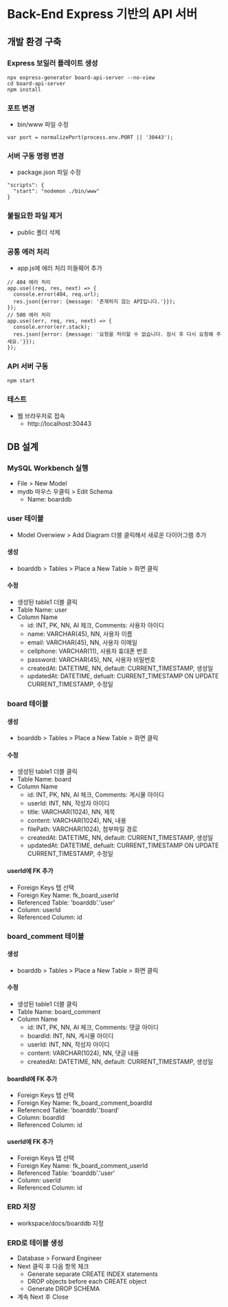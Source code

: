 # Back-End Express 기반의 API 서버
## 개발 환경 구축
### Express 보일러 플레이트 생성
```
npx express-generator board-api-server --no-view
cd board-api-server
npm install
```

### 포트 변경
* bin/www 파일 수정
```
var port = normalizePort(process.env.PORT || '30443');
```

### 서버 구동 명령 변경
* package.json 파일 수정
```
"scripts": {
  "start": "nodemon ./bin/www"
}
```

### 불필요한 파일 제거
* public 폴더 삭제

### 공통 에러 처리
* app.js에 에러 처리 미들웨어 추가
```
// 404 에러 처리
app.use((req, res, next) => {
  console.error(404, req.url);
  res.json({error: {message: '존재하지 않는 API입니다.'}});
});
// 500 에러 처리
app.use((err, req, res, next) => {
  console.error(err.stack);
  res.json({error: {message: '요청을 처리할 수 없습니다. 잠시 후 다시 요청해 주세요.'}});
});
```

### API 서버 구동
```
npm start
```

### 테스트
* 웹 브라우저로 접속
  - http://localhost:30443

## DB 설계
### MySQL Workbench 실행
* File > New Model
* mydb 마우스 우클릭 > Edit Schema
  - Name: boarddb

### user 테이블
* Model Overwiew > Add Diagram 더블 클릭해서 새로운 다이어그램 추가
#### 생성
* boarddb > Tables > Place a New Table > 화면 클릭
#### 수정
* 생성된 table1 더블 클릭
* Table Name: user
* Column Name
  - id: INT, PK, NN, AI 체크, Comments: 사용자 아이디
  - name: VARCHAR(45), NN, 사용자 이름
  - email: VARCHAR(45), NN, 사용자 이메일
  - cellphone: VARCHAR(11), 사용자 휴대폰 번호
  - password: VARCHAR(45), NN, 사용자 비밀번호
  - createdAt: DATETIME, NN, default: CURRENT_TIMESTAMP, 생성일
  - updatedAt: DATETIME, defualt: CURRENT_TIMESTAMP ON UPDATE CURRENT_TIMESTAMP, 수정일

### board 테이블
#### 생성
* boarddb > Tables > Place a New Table > 화면 클릭
#### 수정
* 생성된 table1 더블 클릭
* Table Name: board
* Column Name
  - id: INT, PK, NN, AI 체크, Comments: 게시물 아이디
  - userId: INT, NN, 작성자 아이디
  - title: VARCHAR(1024), NN, 제목
  - content: VARCHAR(1024), NN, 내용
  - filePath: VARCHAR(1024), 첨부파일 경로
  - createdAt: DATETIME, NN, default: CURRENT_TIMESTAMP, 생성일
  - updatedAt: DATETIME, defualt: CURRENT_TIMESTAMP ON UPDATE CURRENT_TIMESTAMP, 수정일
#### userId에 FK 추가
* Foreign Keys 탭 선택
* Foreign Key Name: fk_board_userId
* Referenced Table: 'boarddb'.'user'
* Column: userId
* Referenced Column: id

### board_comment 테이블
#### 생성
* boarddb > Tables > Place a New Table > 화면 클릭
#### 수정
* 생성된 table1 더블 클릭
* Table Name: board_comment
* Column Name
  - id: INT, PK, NN, AI 체크, Comments: 댓글 아이디
  - boardId: INT, NN, 게시물 아이디
  - userId: INT, NN, 작성자 아이디
  - content: VARCHAR(1024), NN, 댓글 내용
  - createdAt: DATETIME, NN, default: CURRENT_TIMESTAMP, 생성일

#### boardId에 FK 추가
* Foreign Keys 탭 선택
* Foreign Key Name: fk_board_comment_boardId
* Referenced Table: 'boarddb'.'board'
* Column: boardId
* Referenced Column: id

#### userId에 FK 추가
* Foreign Keys 탭 선택
* Foreign Key Name: fk_board_comment_userId
* Referenced Table: 'boarddb'.'user'
* Column: userId
* Referenced Column: id

### ERD 저장
* workspace/docs/boarddb 지정

### ERD로 테이블 생성
* Database > Forward Engineer
* Next 클릭 후 다음 항목 체크
  - Generate separate CREATE INDEX statements
  - DROP objects before each CREATE object
  - Generate DROP SCHEMA
* 계속 Next 후 Close

